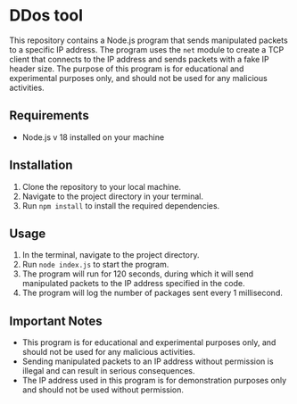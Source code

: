 # DDos tool

This repository contains a Node.js program that sends manipulated packets to a specific IP address. The program uses the `net` module to create a TCP client that connects to the IP address and sends packets with a fake IP header size. The purpose of this program is for educational and experimental purposes only, and should not be used for any malicious activities.

## Requirements

- Node.js v 18 installed on your machine

## Installation

1. Clone the repository to your local machine.
2. Navigate to the project directory in your terminal.
3. Run `npm install` to install the required dependencies.

## Usage

1. In the terminal, navigate to the project directory.
2. Run `node index.js` to start the program.
3. The program will run for 120 seconds, during which it will send manipulated packets to the IP address specified in the code.
4. The program will log the number of packages sent every 1 millisecond.

## Important Notes

- This program is for educational and experimental purposes only, and should not be used for any malicious activities.
- Sending manipulated packets to an IP address without permission is illegal and can result in serious consequences.
- The IP address used in this program is for demonstration purposes only and should not be used without permission.
